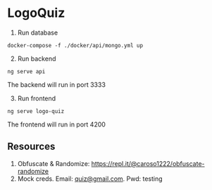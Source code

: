 # LogoQuiz

1. Run database
```
docker-compose -f ./docker/api/mongo.yml up
```

2. Run backend
```
ng serve api
```
The backend will run in port 3333

3. Run frontend
```
ng serve logo-quiz
```
The frontend will run in port 4200

## Resources

1. Obfuscate & Randomize: https://repl.it/@caroso1222/obfuscate-randomize
2. Mock creds. Email: quiz@gmail.com. Pwd: testing